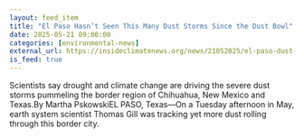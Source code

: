 ```yaml
---
layout: feed_item
title: "El Paso Hasn’t Seen This Many Dust Storms Since the Dust Bowl"
date: 2025-05-21 09:00:00
categories: [environmental-news]
external_url: https://insideclimatenews.org/news/21052025/el-paso-dust-storm-drought-climate-change/
is_feed: true
---
```


Scientists say drought and climate change are driving the severe dust storms pummeling the border region of Chihuahua, New Mexico and Texas.By Martha PskowskiEL PASO, Texas—On a Tuesday afternoon in May, earth system scientist Thomas Gill was tracking yet more dust rolling through this border city.&nbsp;
